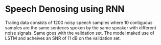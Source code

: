 # Speech Denosing using RNN

Traiing data consists of 1200 noisy speech samples where 10 contiguous samples are the same senteces spoken by the same speaker with different noise signals. Same goes with the validation set. The model maked use of LSTM and acheives an SNR of 11 dB on the validation set.